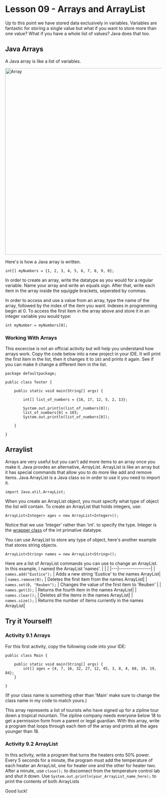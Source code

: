 # Lesson 09 - Arrays and ArrayList

Up to this point we have stored data exclusively in variables. Variables are fantastic for storing a single value but what if you want to store more than one value? What if you have a whole list of values? Java does that too.

## Java Arrays
A Java array is like a list of variables.

<img src="https://i.imgur.com/jRdhUnz.png" alt="Array" width=600 />

Here's is how a Java array is written.
```
int[] myNumbers = {1, 2, 3, 4, 5, 6, 7, 8, 9, 0};
```

In order to create an array, write the datatype as you would for a regular variable. Name your array and write an equals sign. After that, write each item in the array inside the squiggle brackets, seperated by commas.

In order to access and use a value from an array, type the name of the array, followed by the index of the item you want. Indexes in programming begin at 0. To access the first item in the array above and store it in an integer variable you would type:
```
int myNumber = myNumbers[0];
```

### Working With Arrays

This excercise is not an official activity but will help you understand how arrays work. Copy the code below into a new project in your IDE. It will print the first item in the list, then it changes it to ```103``` and prints it again. See if you can make it change a different item in the list.

```
package defaultpackage;

public class Tester {

	public static void main(String[] args) {

		int[] list_of_numbers = {16, 17, 12, 5, 2, 13};
		
		System.out.println(list_of_numbers[0]);
		list_of_numbers[0] = 103;
		System.out.println(list_of_numbers[0]);
		
	}

}
```

## Arraylist

Arrays are very useful but you can't add more items to an array once you make it. Java provdes an alternative, *ArrayList*. ArrayList is like an array but it has special commands that allow you to do more like add and remove items. Java ArrayList is a Java class so in order to use it you need to import it.
```
import Java.util.ArrayList;
```
When you create an ArrayList object, you must specify what type of object the list will contain. To create an ArrayList that holds integers, use:
```
ArrayList<Integer> ages = new ArrayList<Integer>();
```
Notice that we use 'Integer' rather than 'int'. to specify the type. Integer is the [wrapper class](https://www.w3schools.com/java/java_wrapper_classes.asp) of the int primative datatype.

You can use ArrayList to store any type of object, here's another example that stores string objects.
```
ArrayList<String> names = new ArrayList<String>();
```
Here are a list of ArrayList commands you can use to change an ArrayList. In this example, I named the ArrayList 'names'.
|   |                |
|---|----------------|
| ```names.add("Eustice");``` | Adds a new string 'Eustice' to the names ArrayList|
| ```names.remove(0);``` | Deletes the first item from the names ArrayList|
| ```names.set(0, "Reuben");``` | Changes the value of the first item to 'Reuben' |
| ```names.get(3);``` | Returns the fourth item in the names ArrayList| 
| ```names.clear();``` | Deletes all the items in the names ArrayList| 
| ```names.size();``` | Returns the number of items currently in the names ArrayList| 

## Try it Yourself!
### Activity 9.1 Arrays
For this first activity, copy the following code into your IDE:
```
public class Main {

	public static void main(String[] args) {
		int[] ages = {4, 7, 16, 32, 27, 12, 45, 3, 8, 4, 68, 19, 19, 84};
	}

}
```

(If your class name is something other than 'Main' make sure to change the class name in my code to match yours.)

This array represents a list of tourists who have signed up for a zipline tour down a tropical mountain. The zipline company needs everyone below 18 to get a permission form from a parent or legal guardian. With this array, write a program that loops through each item of the array and prints all the ages younger than 18.

### Activity 9.2 ArrayList

In this activity, write a program that turns the heaters onto 50% power. Every 5 seconds for a minute, the program must add the temperature of each heater an ArrayList, one for heater one and the other for heater two. After a minute, use ```close();``` to disconnect from the temperature control lab and shut it down. Use ```System.out.println(your_ArrayList_name_here);``` to print the contents of both ArrayLists

Good luck!